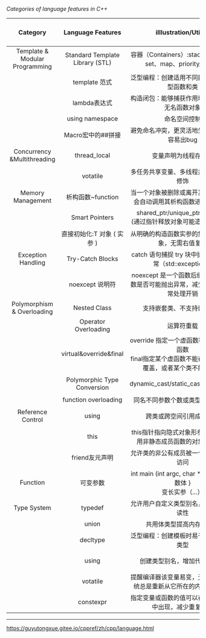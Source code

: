 
_Categories of language features in C++_

|            Category  |        Language Features        |iIllustration/Utility |  Reference denominator可参考分母|
| :----: | :----------: | :---------: | :-------: |
| Template & Modular Programming | Standard Template Library (STL) |容器（Containers）:stack、vector、set、map、priority_queue|文件数| 
||template 范式| 泛型编程：创建适用不同数据类型的泛型函数和类|函数定义数|
||lambda表达式|构造闭包：能够捕获作用域中的变量的无名函数对象|代码行数取对数|
||using namespace|命名空间控制|文件数|
||Macro宏中的##拼接|避免命名冲突，更灵活地生成代码，但容易出bug|宏定义数|
|  Concurrency &Multithreading   | thread_local |  变量声明为线程存储期 |     变量定义数取对数     |
||votatile|多任务共享变量、多线程并发访问变量修饰|变量定义数取对数 |
|       Memory Management        |析构函数~function|  当一个对象被删除或离开其作用域时，会自动调用其析构函数进行资源回收        |    类定义数      |
||Smart Pointers|shared_ptr/unique_ptr/weak_ptr<br>(通过指针释放对象可能造成内存泄漏)|变量定义数取对数|
||直接初始化:T 对象 ( 实参 )|从明确的构造函数实参的集合初始化对象，无需右值复制|变量定义数取对数|
|   Exception Handling  |        Try-Catch Blocks |catch 语句捕捉 try 块中抛出的特性异常（std::exception） | 代码行数取对数| 
||noexcept 说明符|noexcept 是一个函数后缀，指示该函数是否可能抛出异常，减少不必要的异常处理开销|函数定义数|
|Polymorphism & Overloading|Nested Class|支持嵌套类、不支持嵌套函数|类定义数|
||Operator Overloading|运算符重载|函数定义数|
||virtual&override&final|override 指定一个虚函数覆盖另一个虚函数<br>final指定某个虚函数不能在派生类中被覆盖，或者某个类不能被派生|函数定义数|
||Polymorphic Type Conversion|dynamic_cast/static_cast/const_cast|变量定义数取对数|
||function overloading|同名不同参数个数或类型的函数声明|函数定义数|
|Reference Control|using|跨类或跨空间引用成员对象|变量定义数取对数|
||this|this指针指向隐式对象形参（在其上调用非静态成员函数的对象）的地址|类定义数|
||friend友元声明|允许类的非公有成员被一个类或者函数访问|函数定义数|
|Function|可变参数|int main (int argc, char \*argv[ ]) { 函数体 }<br>变长实参（...）|函数定义数|
|Type System|typedef|允许用户自定义类型别名，增强代码可读性|文件数|
||union|共用体类型提高内存利用率|文件数|
||decltype|泛型编程：创建模板时易于获得表达式类型|函数定义数|
||using|创建类型别名，增加代码可读性|变量定义数取对数|
||votatile|提醒编译器该变量易变，无需优化，系统总是重新从它所在的内存读取数据|变量定义数取对数|
||constexpr|指定变量或函数的值可以在常量表达式中出现，减少重复计算|变量定义数取对数|
---

https://guyutongxue.gitee.io/cppref/zh/cpp/language.html
